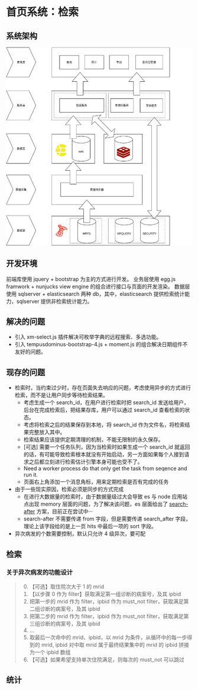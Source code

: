 # 首页系统：检索

## 系统架构

![系统架构](./doc/statistic.png)

## 开发环境

前端库使用 jquery + bootstrap 为主的方式进行开发。
业务层使用 egg.js framwork + nunjucks view engine 的组合进行接口与页面的开发渲染。
数据层使用 sqlserver + elasticsearch 两种 db，其中，elasticsearch 提供检索统计能力，sqlserver 提供非检索统计能力。

## 解决的问题

-   引入 xm-select.js 插件解决可枚举字典的远程搜索、多选功能。
-   引入 tempusdominus-bootstrap-4.js + moment.js 的组合解决日期组件不友好的问题。

## 现存的问题

-   检索时，当约束过少时，存在页面失去响应的问题，考虑使用异步的方式进行检索，而不是让用户同步等待检索结果。
    -   考虑生成一个 search_id，在用户进行检索时把 search_id 发送给用户，后台在完成检索后，把结果存库，用户可以通过 search_id 查看检索的状态。
    -   考虑将检索之后的结果保存到本地，将 search_id 作为文件名，将检索结果完整放入其中。
    -   检索结果应该提供定期清理的机制，不能无限制的永久保存。
    -   \[可选\] 需要一个任务队列，因为当检索时如果生成一个 search_id 就返回的话，有可能导致检索根本就没有开始启动，另一方面如果每个人接到请求之后都立刻进行检索估计引擎本身可能也受不了。
    -   Need a worker process do that only get the task from seqence and run it.
    -   页面右上角添加一个消息角标，用来定期检索是否有完成的任务
-   由于一些现实原因，检索必须是同步的方式完成
    -   在进行大数据量的检索时，由于数据量级过大会导致 es 与 node 应用站点出现 memory 层面的问题，为了解决该问题，es 层面给出了 [search-after](https://www.elastic.co/guide/en/elasticsearch/reference/current/paginate-search-results.html#search-after) 方案，目前正在尝试中···
    -   search-after 不需要传递 from 字段，但是需要传递 search_after 字段，理论上该字段给的是上一页 hits 中最后一项的 sort 字段。
-   异次病发的个数需要控制，默认只允许 4 级异次，要可配

## 检索

### 关于异次病发的功能设计

> 0. 【可选】取住院次大于 1 的 mrid
> 1. 【以步骤 0 作为 filter】获取满足第一组诊断的病案号，及其 ipbid
> 2. 把第一步的 mrid 作为 filter，ipbid 作为 must_not filter，获取满足第二组诊断的病案号，及其 ipbid
> 3. 把第二步的 mrid 作为 filter，ipbid 作为 must_not filter，获取满足第三组诊断的病案号，及其 ipbid
> 4. ...
> 5. 取最后一次命中的 mrid、ipbid，以 mrid 为条件，从循环中的每一步得到的 mrid, ipbid 对中取 mrid 属于最终结果集中的 mrid 的 ipbid 拼接为一个 ipbid 数组
> 6. 【可选】如果希望支持单次住院满足，则每次的 must_not 可以跳过

## 统计
